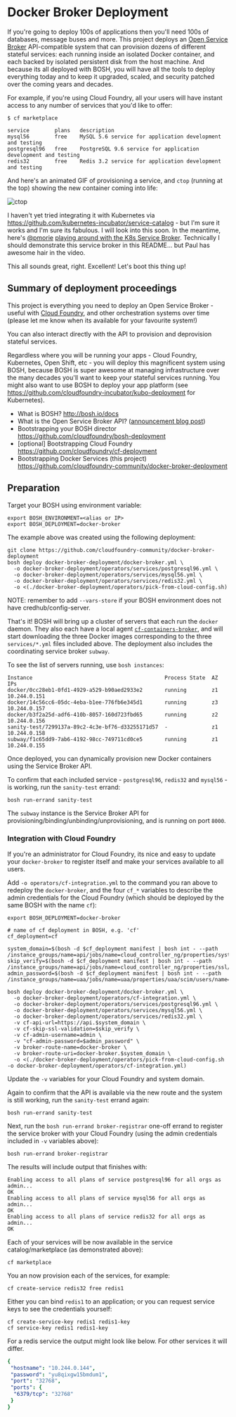 # Docker Broker Deployment

If you're going to deploy 100s of applications then you'll need 100s of databases, message buses and more. This project deploys an [Open Service Broker](https://www.openservicebrokerapi.org/) API-compatible system that can provision dozens of different stateful services: each running inside an isolated Docker container, and each backed by isolated persistent disk from the host machine. And because its all deployed with BOSH, you will have all the tools to deploy everything today and to keep it upgraded, scaled, and security patched over the coming years and decades.

For example, if you're using Cloud Foundry, all your users will have instant access to any number of services that you'd like to offer:

```
$ cf marketplace

service        plans   description
mysql56        free    MySQL 5.6 service for application development and testing
postgresql96   free    PostgreSQL 9.6 service for application development and testing
redis32        free    Redis 3.2 service for application development and testing
```

And here's an animated GIF of provisioning a service, and `ctop` (running at the top) showing the new container coming into life:

![ctop](cf-create-service-ctop.gif)

I haven't yet tried integrating it with Kubernetes via https://github.com/kubernetes-incubator/service-catalog - but I'm sure it works and I'm sure its fabulous. I will look into this soon. In the meantime, here's [@pmorie](https://github.com/pmorie) [playing around with the K8s Service Broker](https://www.youtube.com/watch?v=tRAv5PozgNE). Technically I should demonstrate this service broker in this README... but Paul has awesome hair in the video.

This all sounds great, right. Excellent! Let's boot this thing up!

## Summary of deployment proceedings

This project is everything you need to deploy an Open Service Broker - useful with [Cloud Foundry](http://docs.cloudfoundry.org/operators/services/index.html), and other orchestration systems over time (please let me know when its available for your favourite system!)

You can also interact directly with the API to provision and deprovision stateful services.

Regardless where you will be running your apps - Cloud Foundry, Kubernetes, Open Shift, etc - you will deploy this magnificent system using BOSH, because BOSH is super awesome at managing infrastructure over the many decades you'll want to keep your stateful services running. You might also want to use BOSH to deploy your app platform (see https://github.com/cloudfoundry-incubator/kubo-deployment for Kubernetes).

* What is BOSH? http://bosh.io/docs
* What is the Open Service Broker API? ([announcement blog post](https://www.openservicebrokerapi.org/blog/2016/12/13/why-cloud-foundry-is-making-the-open-service-broker-api-even-more-open))
* Bootstrapping your BOSH director https://github.com/cloudfoundry/bosh-deployment
* [optional] Bootstrapping Cloud Foundry https://github.com/cloudfoundry/cf-deployment
* Bootstrapping Docker Services (this project) https://github.com/cloudfoundry-community/docker-broker-deployment

## Preparation

Target your BOSH using environment variable:

```
export BOSH_ENVIRONMENT=<alias or IP>
export BOSH_DEPLOYMENT=docker-broker
```

The example above was created using the following deployment:

```
git clone https://github.com/cloudfoundry-community/docker-broker-deployment
bosh deploy docker-broker-deployment/docker-broker.yml \
  -o docker-broker-deployment/operators/services/postgresql96.yml \
  -o docker-broker-deployment/operators/services/mysql56.yml \
  -o docker-broker-deployment/operators/services/redis32.yml \
  -o <(./docker-broker-deployment/operators/pick-from-cloud-config.sh)
```

NOTE: remember to add `--vars-store` if your BOSH environment does not have credhub/config-server.

That's it! BOSH will bring up a cluster of servers that each run the `docker` daemon. They also each have a local agent [`cf-containers-broker`](https://github.com/cloudfoundry-community/cf-containers-broker/), and will start downloading the three Docker images corresponding to the three `services/*.yml` files included above. The deployment also includes the coordinating service broker `subway`.

To see the list of servers running, use `bosh instances`:

```
Instance                                          Process State  AZ  IPs
docker/0cc28eb1-0fd1-4929-a529-b90aed2933e2       running        z1  10.244.0.151
docker/14c56cc6-05dc-4eba-b1ee-776fb6e345d1       running        z3  10.244.0.157
docker/b3f2a25d-adf6-410b-8057-160d723fbd65       running        z2  10.244.0.156
sanity-test/7299137a-89c2-4c3e-bf76-d33255171d57  -              z1  10.244.0.158
subway/f1c65dd9-7ab6-4192-98cc-749711cd0ce5       running        z1  10.244.0.155
```

Once deployed, you can dynamically provision new Docker containers using the Service Broker API.

To confirm that each included service - `postgresql96`, `redis32` and `mysql56` - is working, run the `sanity-test` errand:

```
bosh run-errand sanity-test
```

The `subway` instance is the Service Broker API for provisioning/binding/unbinding/unprovisioning, and is running on port `8000`.

### Integration with Cloud Foundry

If you're an administrator for Cloud Foundry, its nice and easy to update your `docker-broker` to register itself and make your services available to all users.

Add `-o operators/cf-integration.yml` to the command you ran above to redeploy the `docker-broker`, and the four `cf_*` variables to describe the admin credentials for the Cloud Foundry (which should be deployed by the same BOSH with the name `cf`):

```
export BOSH_DEPLOYMENT=docker-broker

# name of cf deployment in BOSH, e.g. 'cf'
cf_deployment=cf

system_domain=$(bosh -d $cf_deployment manifest | bosh int - --path /instance_groups/name=api/jobs/name=cloud_controller_ng/properties/system_domain)
skip_verify=$(bosh -d $cf_deployment manifest | bosh int - --path /instance_groups/name=api/jobs/name=cloud_controller_ng/properties/ssl/skip_cert_verify)
admin_password=$(bosh -d $cf_deployment manifest | bosh int - --path /instance_groups/name=uaa/jobs/name=uaa/properties/uaa/scim/users/name=admin/password)

bosh deploy docker-broker-deployment/docker-broker.yml \
  -o docker-broker-deployment/operators/cf-integration.yml \
  -o docker-broker-deployment/operators/services/postgresql96.yml \
  -o docker-broker-deployment/operators/services/mysql56.yml \
  -o docker-broker-deployment/operators/services/redis32.yml \
  -v cf-api-url=https://api.$system_domain \
  -v cf-skip-ssl-validation=$skip_verify \
  -v cf-admin-username=admin \
  -v "cf-admin-password=$admin_password" \
  -v broker-route-name=docker-broker \
  -v broker-route-uri=docker-broker.$system_domain \
  -o <(./docker-broker-deployment/operators/pick-from-cloud-config.sh -o docker-broker-deployment/operators/cf-integration.yml)
```

Update the `-v` variables for your Cloud Foundry and system domain.

Again to confirm that the API is available via the new route and the system is still working, run the `sanity-test` errand again:

```
bosh run-errand sanity-test
```

Next, run the `bosh run-errand broker-registrar` one-off errand to register the service broker with your Cloud Foundry (using the admin credentials included in `-v` variables above):

```
bosh run-errand broker-registrar
```

The results will include output that finishes with:

```
Enabling access to all plans of service postgresql96 for all orgs as admin...
OK
Enabling access to all plans of service mysql56 for all orgs as admin...
OK
Enabling access to all plans of service redis32 for all orgs as admin...
OK
```

Each of your services will be now available in the service catalog/marketplace (as demonstrated above):

```
cf marketplace
```

You an now provision each of the services, for example:

```
cf create-service redis32 free redis1
```

Either you can bind `redis1` to an application; or you can request service keys to see the credentials yourself:

```
cf create-service-key redis1 redis1-key
cf service-key redis1 redis1-key
```

For a redis service the output might look like below. For other services it will differ.

```yaml
{
 "hostname": "10.244.0.144",
 "password": "yu8qixgw15bmdum1",
 "port": "32768",
 "ports": {
  "6379/tcp": "32768"
 }
}
```
